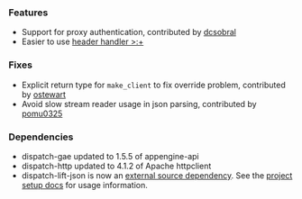 ### Features

* Support for proxy authentication, contributed by [dcsobral](https://github.com/dispatch/dispatch/commit/826c80298067d5a4f93e76dc20d58154cf088ff7)
* Easier to use [header handler >:+](http://dispatch.databinder.net/Two+Handlers+Are+Better+Than+One.html)

### Fixes

* Explicit return type for `make_client` to fix override problem,
  contributed by [ostewart](https://github.com/dispatch/dispatch/commit/af44119013455a6bcc4eff293fe42a3b7530f933)
* Avoid slow stream reader usage in json parsing, contributed by [pomu0325](https://github.com/dispatch/dispatch/pull/49)

### Dependencies

* dispatch-gae updated to 1.5.5 of appengine-api
* dispatch-http updated to 4.1.2 of Apache httpclient
* dispatch-lift-json is now an [external source dependency](https://github.com/dispatch/dispatch-lift-json). See the [project setup docs](http://dispatch.databinder.net/Project+Setup.html) for usage information.
